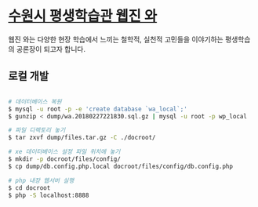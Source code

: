# [수원시 평생학습관 웹진 와](http://wasuwon.net/)

웹진 와는 다양한 현장 학습에서 느끼는 철학적, 실천적 고민들을 이야기하는 평생학습의 공론장이 되고자 합니다.

## 로컬 개발

```bash

# 데이터베이스 복원
$ mysql -u root -p -e 'create database `wa_local`;'
$ gunzip < dump/wa.20180227221830.sql.gz | mysql -u root -p wp_local

# 파일 디렉토리 놓기
$ tar zxvf dump/files.tar.gz -C ./docroot/

# xe 데이터베이스 설정 파일 위치에 놓기
$ mkdir -p docroot/files/config/
$ cp dump/db.config.php.local docroot/files/config/db.config.php

# php 내장 웹서버 실행
$ cd docroot
$ php -S localhost:8888

```